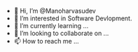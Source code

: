 - 👋 Hi, I’m @Manoharvasudev
- 👀 I’m interested in Software Devlopment.
- 🌱 I’m currently learning ...
- 💞️ I’m looking to collaborate on ...
- 📫 How to reach me ...

<!---
Manoharvasudev/Manoharvasudev is a ✨ special ✨ repository because its `README.md` (this file) appears on your GitHub profile.
You can click the Preview link to take a look at your changes.
--->
